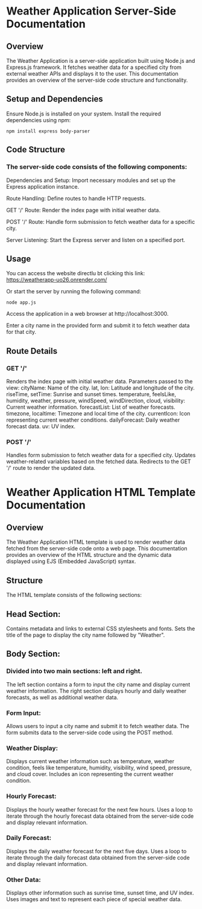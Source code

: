 # Weather Application Server-Side Documentation
## Overview
The Weather Application is a server-side application built using Node.js and Express.js framework. It fetches weather data for a specified city from external weather APIs and displays it to the user. This documentation provides an overview of the server-side code structure and functionality.

## Setup and Dependencies
Ensure Node.js is installed on your system.
Install the required dependencies using npm:
```
npm install express body-parser
```
## Code Structure
### The server-side code consists of the following components:

Dependencies and Setup: Import necessary modules and set up the Express application instance.

Route Handling: Define routes to handle HTTP requests.

GET '/' Route: Render the index page with initial weather data.

POST '/' Route: Handle form submission to fetch weather data for a specific city.

Server Listening: Start the Express server and listen on a specified port.

## Usage
You can access the website directlu bt clicking this link: https://weatherapp-uo26.onrender.com/

Or start the server by running the following command:
```
node app.js
```
Access the application in a web browser at http://localhost:3000.

Enter a city name in the provided form and submit it to fetch weather data for that city.

## Route Details
### GET '/'
Renders the index page with initial weather data.
Parameters passed to the view:
cityName: Name of the city.
lat, lon: Latitude and longitude of the city.
riseTime, setTime: Sunrise and sunset times.
temperature, feelsLike, humidity, weather, pressure, windSpeed, windDirection, cloud, visibility: Current weather information.
forecastList: List of weather forecasts.
timezone, localtime: Timezone and local time of the city.
currentIcon: Icon representing current weather conditions.
dailyForecast: Daily weather forecast data.
uv: UV index.
### POST '/'
Handles form submission to fetch weather data for a specified city.
Updates weather-related variables based on the fetched data.
Redirects to the GET '/' route to render the updated data.

# Weather Application HTML Template Documentation
## Overview
The Weather Application HTML template is used to render weather data fetched from the server-side code onto a web page. This documentation provides an overview of the HTML structure and the dynamic data displayed using EJS (Embedded JavaScript) syntax.

## Structure
The HTML template consists of the following sections:

## Head Section:

Contains metadata and links to external CSS stylesheets and fonts.
Sets the title of the page to display the city name followed by "Weather".
## Body Section:

### Divided into two main sections: left and right.
The left section contains a form to input the city name and display current weather information.
The right section displays hourly and daily weather forecasts, as well as additional weather data.
### Form Input:

Allows users to input a city name and submit it to fetch weather data.
The form submits data to the server-side code using the POST method.
### Weather Display:

Displays current weather information such as temperature, weather condition, feels like temperature, humidity, visibility, wind speed, pressure, and cloud cover.
Includes an icon representing the current weather condition.
### Hourly Forecast:

Displays the hourly weather forecast for the next few hours.
Uses a loop to iterate through the hourly forecast data obtained from the server-side code and display relevant information.
### Daily Forecast:

Displays the daily weather forecast for the next five days. Uses a loop to iterate through the daily forecast data obtained from the server-side code and display relevant information.
### Other Data:

Displays other information such as sunrise time, sunset time, and UV index.
Uses images and text to represent each piece of special weather data.
